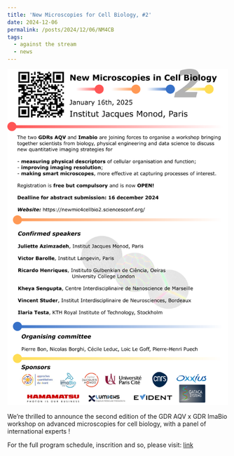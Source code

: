 ```yaml
---
title: 'New Microscopies for Cell Biology, #2'
date: 2024-12-06
permalink: /posts/2024/12/06/NM4CB
tags:
  - against the stream
  - news
---
```


![Poster](/images/NM4CB2.png)

We’re thrilled to announce the second edition of the GDR AQV x GDR ImaBio workshop on advanced microscopies for cell biology, with a panel of international experts !

For the full program schedule, inscrition and so, please visit: [link](https://newmic4cellbio2.sciencesconf.org/)





